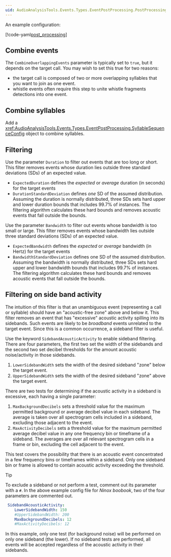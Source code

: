 ```yaml
---
uid: AudioAnalysisTools.Events.Types.EventPostProcessing.PostProcessingConfig
---
```


An example configuration:

[!code-yaml[post_processing](../../guides/Ecosounds.NinoxBoobook.yml#L34-L69 "Post Processing")]

## Combine events

The `CombineOverlappingEvents` parameter is typically set to `true`, but it depends on the target call. You may wish to
set this true for two reasons:

- the target call is composed of two or more overlapping syllables that you want to join as one event.
- whistle events often require this step to unite whistle fragments detections into one event.

## Combine syllables

Add a <xref:AudioAnalysisTools.Events.Types.EventPostProcessing.SyllableSequenceConfig> object to combine syllables.

## Filtering

Use the parameter `Duration` to filter out events that are too long or short.
This filter removes events whose duration lies outside three standard deviations (SDs) of an expected value.

- `ExpectedDuration` defines the _expected_ or _average_ duration (in seconds) for the target events
- `DurationStandardDeviation` defines _one_ SD of the assumed distribution. Assuming the duration is normally distributed, three SDs sets hard upper and lower duration bounds that includes 99.7% of instances. The filtering algorithm calculates these hard bounds and removes acoustic events that fall outside the bounds.

Use the parameter `Bandwidth` to filter out events whose bandwidth is too small or large.
This filter removes events whose bandwidth lies outside three standard deviations (SDs) of an expected value.

- `ExpectedBandwidth` defines the _expected_ or _average_ bandwidth (in Hertz) for the target events
- `BandwidthStandardDeviation` defines one SD of the assumed distribution. Assuming the bandwidth is normally
  distributed, three SDs sets hard upper and lower bandwidth bounds that includes 99.7% of instances. The filtering
  algorithm calculates these hard bounds and removes acoustic events that fall outside the bounds.

## Filtering on side band activity

The intuition of this filter is that an unambiguous event (representing a call or syllable) should have an "acoustic-free zone" above and below it.
This filter removes an event that has "excessive" acoustic activity spilling into its sidebands.
Such events are likely to be _broadband_ events unrelated to the target event.
Since this is a common occurrence, a sideband filter is useful.

Use the keyword `SidebandAcousticActivity` to enable sideband filtering. There are four parameters, the first two set the width of the sidebands and the second two set decibel thresholds for the amount acoustic noise/activity in those sidebands.

1. `LowerSidebandWidth` sets the width of the desired sideband "zone" below the target event.
2. `UpperSidebandWidth` sets the width of the desired sideband "zone" above the target event.

There are two tests for determining if the acoustic activity in a sideband is excessive, each having a single parameter:

1. `MaxBackgroundDecibels` sets a threshold value for the maximum permitted background or average decibel value in each
  sideband. The average is taken over all spectrogram cells included in a sideband, excluding those adjacent to the event.
2. `MaxActivityDecibels` sets a threshold value for the maximum permitted average decibel value in any one frequency bin
  or timeframe of a sideband. The averages are over all relevant spectrogram cells in a frame or bin, excluding the cell
  adjacent to the event.

This test covers the possibility that there is an acoustic event concentrated in a few frequency bins or timeframes
within a sideband. Only one sideband bin or frame is allowed to contain acoustic activity exceeding the threshold.

> [!TIP]
> To exclude a sideband or not perform a test, comment out its parameter with a `#`. In the above example config file for
> _Ninox boobook_, two of the four parameters are commented out.
>
> ```yaml
>  SidebandAcousticActivity:
>     LowerSidebandWidth: 150
>     #UpperSidebandWidth: 200
>     MaxBackgroundDecibels: 12
>     #MaxActivityDecibels: 12
> ```
>
> In this example, only one test (for background noise) will be performed on only one sideband (the lower).
> If no sideband tests are performed, all events will be accepted regardless of the acoustic activity in their sidebands.
